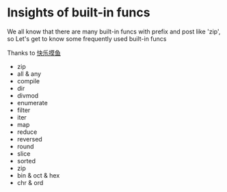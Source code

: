 # Insights of built-in funcs

We all know that there are many built-in funcs with prefix and post like 'zip', so Let's get to know some frequently
used built-in funcs

Thanks to [快乐摸鱼](http://www.cnblogs.com/kuailemoyu/p/9864006.html)

- zip
- all & any
- compile
- dir
- divmod
- enumerate
- filter
- iter
- map
- reduce
- reversed
- round
- slice
- sorted
- zip
- bin & oct & hex
- chr & ord
